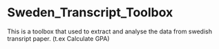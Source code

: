# Sweden_Transcript_Toolbox
This is a toolbox that used to extract and analyse the data from swedish transript paper. (t.ex Calculate GPA)
